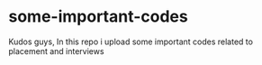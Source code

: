 # some-important-codes
Kudos guys,
In this repo i upload some important codes related to placement and interviews
